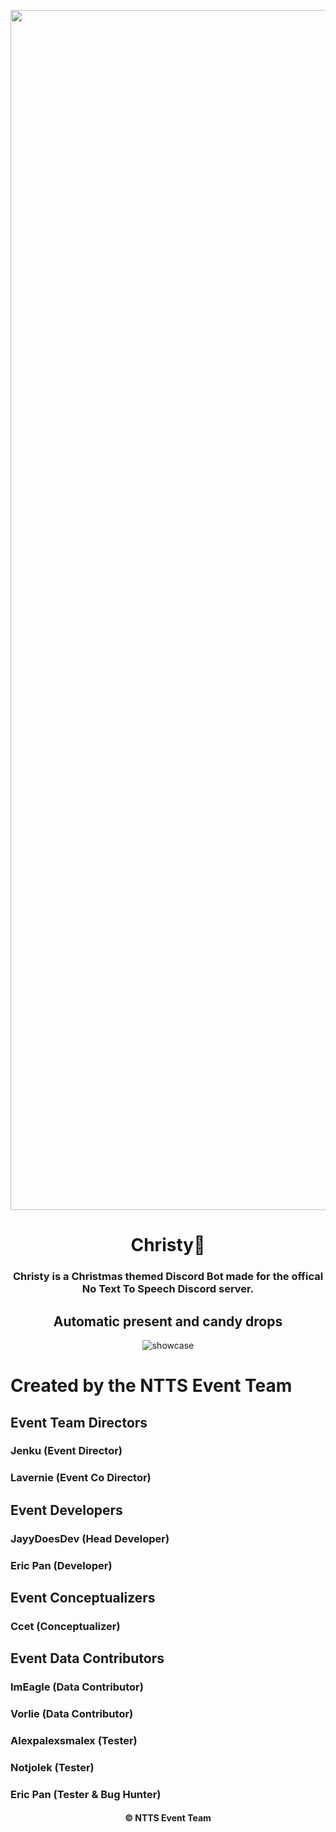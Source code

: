 <p align="center">
   <img src="https://raw.githubusercontent.com/JayyDoesDev/christy/main/.github/assets/christy.png?token=GHSAT0AAAAAACFELDBIVHWATW7M43JOPBJYZJ5LIMA" alt="christy" width="1920">
</p>
<h1 align="center">Christy🎄</h1>
<h3 align="center"> Christy is a Christmas themed Discord Bot made for the offical No Text To Speech Discord server.</h3>

<h2 align="center">Automatic present and candy drops</h2>
<p align="center">
   <img src="https://github.com/JayyDoesDev/christy/blob/main/.github/assets/Discord_GArwcAEKHt.gif" alt="showcase">
</p>

<h1 align="left">Created by the NTTS Event Team</h1>
<h2 align="left">Event Team Directors</h2>
<h3 align="left">Jenku (Event Director)</h3>
<h3 align="left">Lavernie (Event Co Director)</h3>
<h2 align="left">Event Developers</h2>
<h3 align="left">JayyDoesDev (Head Developer)</h3>
<h3 align="left">Eric Pan (Developer)</h3>
<h2 align="left">Event Conceptualizers</h2>
<h3 align="left">Ccet (Conceptualizer)</h3>
<h2 align="left">Event Data Contributors</h2>
<h3 align="left">ImEagle (Data Contributor)</h3>
<h3 align="left">Vorlie (Data Contributor)</h3>
<h3 align="left">Alexpalexsmalex (Tester)</h3>
<h3 align="left">Notjolek (Tester)</h3>
<h3 align="left">Eric Pan (Tester & Bug Hunter)</h3>
<h4 align="center">&copy NTTS Event Team</h4>